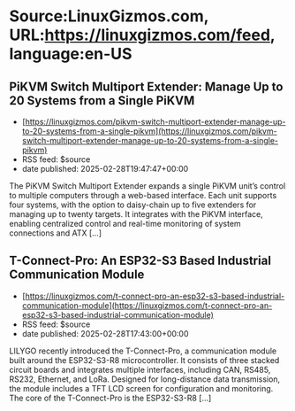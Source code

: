 # Source:LinuxGizmos.com, URL:https://linuxgizmos.com/feed, language:en-US

## PiKVM Switch Multiport Extender: Manage Up to 20 Systems from a Single PiKVM
 - [https://linuxgizmos.com/pikvm-switch-multiport-extender-manage-up-to-20-systems-from-a-single-pikvm](https://linuxgizmos.com/pikvm-switch-multiport-extender-manage-up-to-20-systems-from-a-single-pikvm)
 - RSS feed: $source
 - date published: 2025-02-28T19:47:47+00:00

The PiKVM Switch Multiport Extender expands a single PiKVM unit&#8217;s control to multiple computers through a web-based interface. Each unit supports four systems, with the option to daisy-chain up to five extenders for managing up to twenty targets. It integrates with the PiKVM interface, enabling centralized control and real-time monitoring of system connections and ATX [&#8230;]

## T-Connect-Pro: An ESP32-S3 Based Industrial Communication Module
 - [https://linuxgizmos.com/t-connect-pro-an-esp32-s3-based-industrial-communication-module](https://linuxgizmos.com/t-connect-pro-an-esp32-s3-based-industrial-communication-module)
 - RSS feed: $source
 - date published: 2025-02-28T17:43:00+00:00

LILYGO recently introduced the T-Connect-Pro, a communication module built around the ESP32-S3-R8 microcontroller. It consists of three stacked circuit boards and integrates multiple interfaces, including CAN, RS485, RS232, Ethernet, and LoRa. Designed for long-distance data transmission, the module includes a TFT LCD screen for configuration and monitoring. The core of the T-Connect-Pro is the ESP32-S3-R8 [&#8230;]

